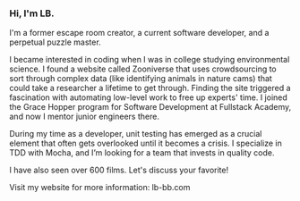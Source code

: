 ### Hi, I'm LB. 

I'm a former escape room creator, a current software developer, and a perpetual puzzle master.

I became interested in coding when I was in college studying environmental science. I found a website called Zooniverse that uses crowdsourcing to sort through complex data (like identifying animals in nature cams) that could take a researcher a lifetime to get through. Finding the site triggered a fascination with automating low-level work to free up experts' time. I joined the Grace Hopper program for Software Development at Fullstack Academy, and now I mentor junior engineers there.

During my time as a developer, unit testing has emerged as a crucial element that often gets overlooked until it becomes a crisis. I specialize in TDD with Mocha, and I’m looking for a team that invests in quality code.


I have also seen over 600 films. Let's discuss your favorite!

Visit my website for more information: lb-bb.com


